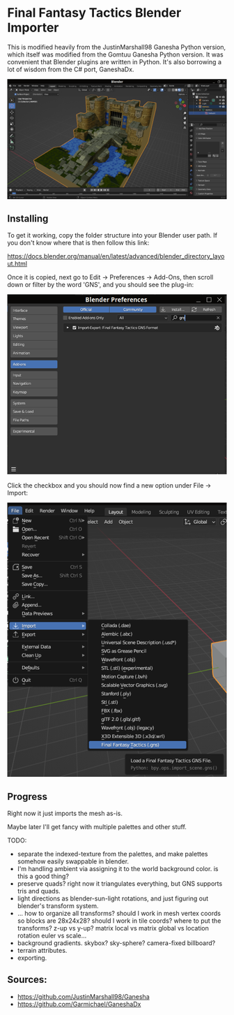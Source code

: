 # Final Fantasy Tactics Blender Importer

This is modified heavily from the JustinMarshall98 Ganesha Python version, which itself was modified from the Gomtuu Ganesha Python version.
It was convenient that Blender plugins are written in Python.
It's also borrowing a lot of wisdom from the C# port, GaneshaDx.

![example](ex3.png)

## Installing

To get it working, copy the folder structure into your Blender user path.
If you don't know where that is then follow this link:

https://docs.blender.org/manual/en/latest/advanced/blender_directory_layout.html

Once it is copied, next go to Edit -> Preferences -> Add-Ons, then scroll down or filter by the word 'GNS', and you should see the plug-in:

![step 1](ex1.png)

Click the checkbox and you should now find a new option under File -> Import:

![step 2](ex2.png)

## Progress

Right now it just imports the mesh as-is.

Maybe later I'll get fancy with multiple palettes and other stuff.

TODO:
- separate the indexed-texture from the palettes, and make palettes somehow easily swappable in blender.
- I'm handling ambient via assigning it to the world background color.  is this a good thing?
- preserve quads? right now it triangulates everything, but GNS supports tris and quads.
- light directions as blender-sun-light rotations, and just figuring out blender's transform system.
- ... how to organize all transforms?  should I work in mesh vertex coords so blocks are 28x24x28?  should I work in tile coords?  where to put the transforms?  z-up vs y-up?  matrix local vs matrix global vs location rotation euler vs scale...
- background gradients.  skybox?  sky-sphere?  camera-fixed billboard?
- terrain attributes.
- exporting.

## Sources:

- https://github.com/JustinMarshall98/Ganesha
- https://github.com/Garmichael/GaneshaDx
